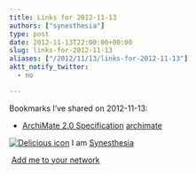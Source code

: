 ```yaml
---
title: Links for 2012-11-13
authors: ["synesthesia"]
type: post
date: 2012-11-13T22:00:00+00:00
slug: links-for-2012-11-13 
aliases: ["/2012/11/13/links-for-2012-11-13"]
aktt_notify_twitter:
  - no

---
```

Bookmarks I&#8217;ve shared on 2012-11-13:

  * [ArchiMate 2.0 Specification][1] 
    [archimate][2] </li> </ul> 
    
    <p class="deliciouslink">
      <a href="https://del.icio.us/synesthesia" title="See all my bookmarks on del.icio.us"><img src="https://www.synesthesia.co.uk/images/deliciousicon.jpg" alt="Delicious icon" /></a>&nbsp;I am <a href="https://del.icio.us/synesthesia" title="See all my bookmarks on del.icio.us">Synesthesia</a>
    </p>
    
    <p class="deliciouslink">
      <a href="https://del.icio.us/network?add=synesthesia" title="Add me to your del.icio.us network"><img src="https://www.synesthesia.co.uk/images/add.gif" alt="" /></a>&nbsp;<a href="https://del.icio.us/network?add=synesthesia" title="Add me to your del.icio.us network">Add me to your network</a>
    </p>

 [1]: https://pubs.opengroup.org/architecture/archimate2-doc/
 [2]: https://www.delicious.com/synesthesia/archimate